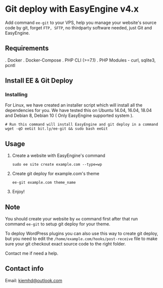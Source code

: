 # Git deploy with EasyEngine v4.x


Add command `ee-git` to your VPS, help you manage your website's source code by git, forget `FTP, SFTP`, no thirdparty software needed, just Git and EasyEngine.

## Requirements

. Docker
. Docker-Compose
. PHP CLI (>=7.1)
. PHP Modules - curl, sqlite3, pcntl
## Install EE & Git Deploy

### Installing

For Linux, we have created an installer script which will install all the dependencies for you. We have tested this on Ubuntu 14.04, 16.04, 18.04 and Debian 8, Debian 10 ( Only EasyEngine supported system ).

```
# Run this command will install EasyEngine and git deploy in a command
wget -qO eeGit bit.ly/ee-git && sudo bash eeGit
```
## Usage
1.  Create a website with EasyEngine's command 

    `sudo ee site create example.com --type=wp`
2. Create git deploy for example.com's theme

    `ee-git example.com theme_name`
3. Enjoy!

## Note
You should create your website by `ee` command first after that run command `ee-git` to setup git deploy for your theme.

To deploy WordPress plugins you can also use this way to create git deploy, but you need to edit the `/home/example.com/hooks/post-receive` file to make sure your git checkout exact source code to the right folder.

Contact me if need a help.
## Contact info

Email: kiemhd@outlook.com
